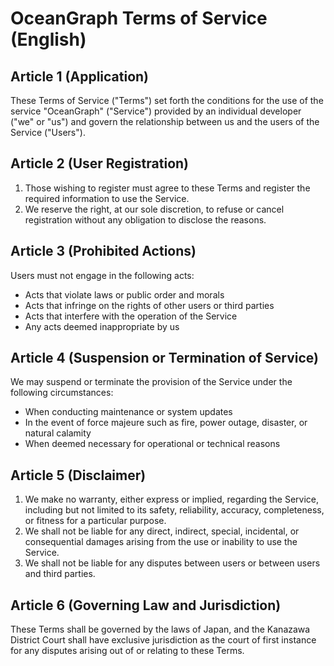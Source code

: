 # OceanGraph Terms of Service (English)

## Article 1 (Application)

These Terms of Service ("Terms") set forth the conditions for the use of the service "OceanGraph" ("Service") provided by an individual developer ("we" or "us") and govern the relationship between us and the users of the Service ("Users").

## Article 2 (User Registration)

1. Those wishing to register must agree to these Terms and register the required information to use the Service.
2. We reserve the right, at our sole discretion, to refuse or cancel registration without any obligation to disclose the reasons.

## Article 3 (Prohibited Actions)

Users must not engage in the following acts:

- Acts that violate laws or public order and morals
- Acts that infringe on the rights of other users or third parties
- Acts that interfere with the operation of the Service
- Any acts deemed inappropriate by us

## Article 4 (Suspension or Termination of Service)

We may suspend or terminate the provision of the Service under the following circumstances:

- When conducting maintenance or system updates
- In the event of force majeure such as fire, power outage, disaster, or natural calamity
- When deemed necessary for operational or technical reasons

## Article 5 (Disclaimer)

1. We make no warranty, either express or implied, regarding the Service, including but not limited to its safety, reliability, accuracy, completeness, or fitness for a particular purpose.
2. We shall not be liable for any direct, indirect, special, incidental, or consequential damages arising from the use or inability to use the Service.
3. We shall not be liable for any disputes between users or between users and third parties.

## Article 6 (Governing Law and Jurisdiction)

These Terms shall be governed by the laws of Japan, and the Kanazawa District Court shall have exclusive jurisdiction as the court of first instance for any disputes arising out of or relating to these Terms.
